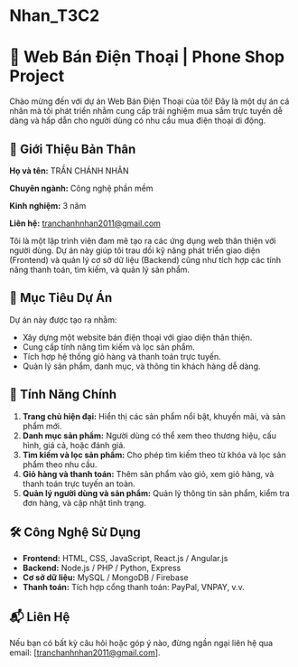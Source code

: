 # Nhan_T3C2
# 📱 Web Bán Điện Thoại | Phone Shop Project

Chào mừng đến với dự án Web Bán Điện Thoại của tôi! Đây là một dự án cá nhân mà tôi phát triển nhằm cung cấp trải nghiệm mua sắm trực tuyến dễ dàng và hấp dẫn cho người dùng có nhu cầu mua điện thoại di động.

## 🧑 Giới Thiệu Bản Thân
**Họ và tên:** TRẦN CHÁNH NHÂN 

**Chuyên ngành:** Công nghệ phần mềm

**Kinh nghiệm:** 3 năm 

**Liên hệ:** tranchanhnhan2011@gmail.com

Tôi là một lập trình viên đam mê tạo ra các ứng dụng web thân thiện với người dùng. Dự án này giúp tôi trau dồi kỹ năng phát triển giao diện (Frontend) và quản lý cơ sở dữ liệu (Backend) cũng như tích hợp các tính năng thanh toán, tìm kiếm, và quản lý sản phẩm.

## 🎯 Mục Tiêu Dự Án
Dự án này được tạo ra nhằm:
- Xây dựng một website bán điện thoại với giao diện thân thiện.
- Cung cấp tính năng tìm kiếm và lọc sản phẩm.
- Tích hợp hệ thống giỏ hàng và thanh toán trực tuyến.
- Quản lý sản phẩm, danh mục, và thông tin khách hàng dễ dàng.

## 🚀 Tính Năng Chính
1. **Trang chủ hiện đại:** Hiển thị các sản phẩm nổi bật, khuyến mãi, và sản phẩm mới.
2. **Danh mục sản phẩm:** Người dùng có thể xem theo thương hiệu, cấu hình, giá cả, hoặc đánh giá.
3. **Tìm kiếm và lọc sản phẩm:** Cho phép tìm kiếm theo từ khóa và lọc sản phẩm theo nhu cầu.
4. **Giỏ hàng và thanh toán:** Thêm sản phẩm vào giỏ, xem giỏ hàng, và thanh toán trực tuyến an toàn.
5. **Quản lý người dùng và sản phẩm:** Quản lý thông tin sản phẩm, kiểm tra đơn hàng, và cập nhật tình trạng.

## 🛠️ Công Nghệ Sử Dụng
- **Frontend:** HTML, CSS, JavaScript, React.js / Angular.js
- **Backend:** Node.js / PHP / Python, Express
- **Cơ sở dữ liệu:** MySQL / MongoDB / Firebase
- **Thanh toán:** Tích hợp cổng thanh toán: PayPal, VNPAY, v.v.
## 📬 Liên Hệ
Nếu bạn có bất kỳ câu hỏi hoặc góp ý nào, đừng ngần ngại liên hệ qua email: [tranchanhnhan2011@gmail.com].

